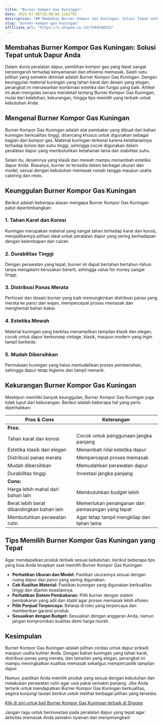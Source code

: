 ```yaml
---
title: "Burner Kompor Gas Kuningan"
date: 2025-07-06T10:50:04.216279Z
description: "## Membahas Burner Kompor Gas Kuningan: Solusi Tepat untuk Dapur Anda..."
slug: "burner-kompor-gas-kuningan"
affiliate_url: "https://s.shopee.co.id/7V44C68VX2"
---
```

## Membahas Burner Kompor Gas Kuningan: Solusi Tepat untuk Dapur Anda

Dalam dunia peralatan dapur, pemilihan kompor gas yang tepat sangat berpengaruh terhadap kenyamanan dan efisiensi memasak. Salah satu pilihan yang semakin diminati adalah Burner Kompor Gas Kuningan. Dengan keunggulan material kuningan yang tahan karat dan desain yang elegan, perangkat ini menawarkan kombinasi estetika dan fungsi yang baik. Artikel ini akan mengulas secara mendetail tentang Burner Kompor Gas Kuningan, mulai dari kelebihan, kekurangan, hingga tips memilih yang terbaik untuk kebutuhan Anda.

## Mengenal Burner Kompor Gas Kuningan

Burner Kompor Gas Kuningan adalah alat pembakar yang dibuat dari bahan kuningan berkualitas tinggi, dirancang khusus untuk digunakan sebagai bagian dari kompor gas. Material kuningan terkenal karena ketahanannya terhadap korosi dan suhu tinggi, sehingga cocok digunakan dalam peralatan dapur yang membutuhkan ketahanan lama dan stabilitas suhu.

Selain itu, desainnya yang klasik dan mewah mampu menambah estetika dapur Anda. Biasanya, burner ini tersedia dalam berbagai ukuran dan model, sesuai dengan kebutuhan memasak rumah tangga maupun usaha catering dan resto.

## Keunggulan Burner Kompor Gas Kuningan

Berikut adalah beberapa alasan mengapa Burner Kompor Gas Kuningan patut dipertimbangkan:

### 1. Tahan Karat dan Korosi

Kuningan merupakan material yang sangat tahan terhadap karat dan korosi, menjadikannya pilihan ideal untuk peralatan dapur yang sering berhadapan dengan kelembapan dan cairan.

### 2. Durabilitas Tinggi

Dengan perawatan yang tepat, burner ini dapat bertahan bertahun-tahun tanpa mengalami kerusakan berarti, sehingga value for money sangat tinggi.

### 3. Distribusi Panas Merata

Perforasi dan desain burner yang baik memungkinkan distribusi panas yang merata ke panci dan wajan, mempercepat proses memasak dan menghemat bahan bakar.

### 4. Estetika Mewah

Material kuningan yang berkilau menampilkan tampilan klasik dan elegan, cocok untuk dapur berkonsep vintage, klasik, maupun modern yang ingin tampil berbeda.

### 5. Mudah Dibersihkan

Permukaan kuningan yang halus memudahkan proses pembersihan, sehingga dapur tetap higienis dan tampil menarik.

## Kekurangan Burner Kompor Gas Kuningan

Meskipun memiliki banyak keunggulan, Burner Kompor Gas Kuningan juga tidak luput dari kekurangan. Berikut adalah beberapa hal yang perlu diperhatikan:

| **Pros & Cons**                                   | **Keterangan**                                            |
|--------------------------------------------------|------------------------------------------------------------|
| **Pros:**                                        |                                                            |
| Tahan karat dan korosi                          | Cocok untuk penggunaan jangka panjang                    |
| Estetika klasik dan elegan                      | Menambah nilai estetika dapur                            |
| Distribusi panas merata                          | Mempercepat proses memasak                                |
| Mudah dibersihkan                               | Memudahkan perawatan dapur                                |
| Durabilitas tinggi                              | Investasi jangka panjang                                 |
| **Cons:**                                        |                                                            |
| Harga lebih mahal dari bahan lain               | Membutuhkan budget lebih                                     |
| Berat lebih berat dibandingkan bahan lain     | Memerlukan penanganan dan pemasangan yang tepat          |
| Membutuhkan perawatan rutin                     | Agar tetap tampil mengkilap dan tahan lama             |

## Tips Memilih Burner Kompor Gas Kuningan yang Tepat

Agar mendapatkan produk terbaik sesuai kebutuhan, berikut beberapa tips yang bisa Anda terapkan saat memilih Burner Kompor Gas Kuningan:

- **Perhatikan Ukuran dan Model:** Pastikan ukurannya sesuai dengan ruang dapur dan panci yang sering digunakan.
- **Cek Kualitas Material:** Pastikan kuningan yang digunakan berkualitas tinggi dan dijamin keasliannya.
- **Perhatikan Sistem Pembakaran:** Pilih burner dengan sistem pembakaran yang adil dan stabil agar proses memasak lebih efisien.
- **Pilih Penjual Terpercaya:** Belanja di toko yang terpercaya dan memberikan garansi produk.
- **Sesuaikan dengan Budget:** Sesuaikan dengan anggaran Anda, namun jangan kompromikan kualitas demi harga murah.

## Kesimpulan

Burner Kompor Gas Kuningan adalah pilihan cerdas untuk dapur pribadi maupun usaha kuliner Anda. Dengan bahan kuningan yang tahan karat, distribusi panas yang merata, dan tampilan yang elegan, perangkat ini mampu meningkatkan kualitas memasak sekaligus mempercantik tampilan dapur.

Namun, pastikan Anda memilih produk yang sesuai dengan kebutuhan dan melakukan perawatan rutin agar usia pakai semakin panjang. Jika Anda tertarik untuk mendapatkan Burner Kompor Gas Kuningan berkualitas, segera kunjungi tautan berikut untuk melihat berbagai pilihan yang tersedia:

[Klik di sini untuk beli Burner Kompor Gas Kuningan terbaik di Shopee](https://s.shopee.co.id/7V44C68VX2)

Jangan ragu untuk berinvestasi pada peralatan dapur yang tepat agar aktivitas memasak Anda semakin nyaman dan menyenangkan!